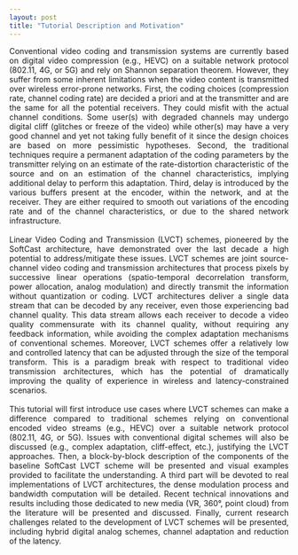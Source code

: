```yaml
---
layout: post
title: "Tutorial Description and Motivation"
---
```


<div style="text-align: justify"> 
Conventional video coding and transmission systems are currently based on digital video compression (e.g., HEVC) on a suitable network protocol (802.11, 4G, or 5G) and rely on Shannon separation theorem. However, they suffer from some inherent limitations when the video content is transmitted over wireless error-prone networks. First, the coding choices (compression rate, channel coding rate) are decided a priori and at the transmitter and are the same for all the potential receivers. They could misfit with the actual channel conditions. Some user(s) with degraded channels may undergo digital cliff (glitches or freeze of the video) while other(s) may have a very good channel and yet not taking fully benefit of it since the design choices are based on more pessimistic hypotheses. Second, the traditional techniques require a permanent adaptation of the coding parameters by the transmitter relying on an estimate of the rate-distortion characteristic of the source and on an estimation of the channel characteristics, implying additional delay to perform this adaptation. Third, delay is introduced by the various buffers present at the encoder, within the network, and at the receiver. They are either required to smooth out variations of the encoding rate and of the channel characteristics, or due to the shared network infrastructure.<br>
<br>
Linear Video Coding and Transmission (LVCT) schemes, pioneered by the SoftCast architecture, have demonstrated over the last decade a high potential to address/mitigate these issues. LVCT schemes are joint source-channel video coding and transmission architectures that process pixels by successive linear operations (spatio-temporal decorrelation transform, power allocation, analog modulation) and directly transmit the information without quantization or coding. LVCT architectures deliver a single data stream that can be decoded by any receiver, even those experiencing bad channel quality. This data stream allows each receiver to decode a video quality commensurate with its channel quality, without requiring any feedback information, while avoiding the complex adaptation mechanisms of conventional schemes. Moreover, LVCT schemes offer a relatively low and controlled latency that can be adjusted through the size of the temporal transform. This is a paradigm break with respect to traditional video transmission architectures, which has the potential of dramatically improving the quality of experience in wireless and latency-constrained scenarios.<br>
<br>
This tutorial will first introduce use cases where LVCT schemes can make a difference compared to traditional schemes relying on conventional encoded video streams (e.g., HEVC) over a suitable network protocol (802.11, 4G, or 5G). Issues with conventional digital schemes will also be discussed (e.g., complex adaptation, cliff-effect, etc.), justifying the LVCT approaches. Then, a block-by-block description of the components of the baseline SoftCast LVCT scheme will be presented and visual examples provided to facilitate the understanding. A third part will be devoted to real implementations of LVCT architectures, the dense modulation process and bandwidth computation will be detailed. Recent technical innovations and results including those dedicated to new media (VR, 360°, point cloud) from the literature will be presented and discussed. Finally, current research challenges related to the development of LVCT schemes will be presented, including hybrid digital analog schemes, channel adaptation and reduction of the latency.
  
</div>
